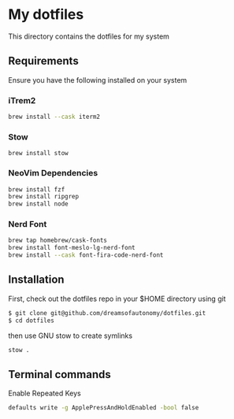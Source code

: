 # My dotfiles

This directory contains the dotfiles for my system

## Requirements

Ensure you have the following installed on your system

### iTrem2
```bash
brew install --cask iterm2
```

### Stow

```
brew install stow
```

### NeoVim Dependencies

```bash
brew install fzf
brew install ripgrep
brew install node
```

### Nerd Font
```bash
brew tap homebrew/cask-fonts
brew install font-meslo-lg-nerd-font
brew install --cask font-fira-code-nerd-font
```

## Installation

First, check out the dotfiles repo in your $HOME directory using git

```bash
$ git clone git@github.com/dreamsofautonomy/dotfiles.git
$ cd dotfiles
```

then use GNU stow to create symlinks

```bash
stow .
```


## Terminal commands

Enable Repeated Keys

```bash
defaults write -g ApplePressAndHoldEnabled -bool false
```



